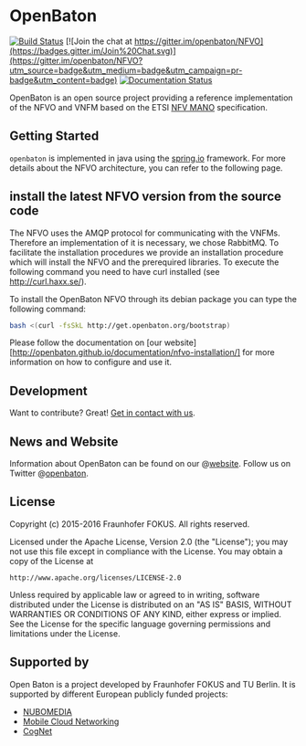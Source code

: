 # OpenBaton
[![Build Status](https://travis-ci.org/openbaton/NFVO.svg?branch=master)](https://travis-ci.org/openbaton/NFVO)
[![Join the chat at https://gitter.im/openbaton/NFVO](https://badges.gitter.im/Join%20Chat.svg)](https://gitter.im/openbaton/NFVO?utm_source=badge&utm_medium=badge&utm_campaign=pr-badge&utm_content=badge)
[![Documentation Status](https://readthedocs.org/projects/openbaton-docs/badge/?version=latest)](http://openbaton-docs.readthedocs.org/en/latest/?badge=latest)

OpenBaton is an open source project providing a reference implementation of the NFVO and VNFM based on the ETSI [NFV MANO] specification. 

## Getting Started

`openbaton` is implemented in java using the [spring.io] framework. For more details about the NFVO architecture, you can refer to the following page.

## install the latest NFVO version from the source code


The NFVO uses the AMQP protocol for communicating with the VNFMs. Therefore an implementation of it is necessary, we chose RabbitMQ. To facilitate the installation procedures we provide an installation procedure which will install the NFVO and the prerequired libraries. To execute the following command you need to have curl installed (see http://curl.haxx.se/).

To install the OpenBaton NFVO through its debian package you can type the following command:

```bash
bash <(curl -fsSkL http://get.openbaton.org/bootstrap)
```

Please follow the documentation on [our website][http://openbaton.github.io/documentation/nfvo-installation/] for more information on how to configure and use it.

## Development

Want to contribute? Great! [Get in contact with us](mailto:users@openbaton.org).

## News and Website
Information about OpenBaton can be found on our @[website]. Follow us on Twitter @[openbaton].

## License

Copyright (c) 2015-2016 Fraunhofer FOKUS. All rights reserved.

Licensed under the Apache License, Version 2.0 (the "License");
you may not use this file except in compliance with the License.
You may obtain a copy of the License at

    http://www.apache.org/licenses/LICENSE-2.0

Unless required by applicable law or agreed to in writing, software
distributed under the License is distributed on an "AS IS" BASIS,
WITHOUT WARRANTIES OR CONDITIONS OF ANY KIND, either express or implied.
See the License for the specific language governing permissions and
limitations under the License.

## Supported by
Open Baton is a project developed by Fraunhofer FOKUS and TU Berlin. It is supported by different European publicly funded projects: 

* [NUBOMEDIA][nubomedia]
* [Mobile Cloud Networking][mcn]
* [CogNet][cognet]

[spring.io]:https://spring.io/
[NFV MANO]:http://www.etsi.org/deliver/etsi_gs/NFV-MAN/001_099/001/01.01.01_60/gs_nfv-man001v010101p.pdf
[openbaton]:http://twitter.com/openbaton
[website]:http://www.open-baton.org
[nubomedia]: https://www.nubomedia.eu/
[mcn]: http://mobile-cloud-networking.eu/site/
[cognet]: http://www.cognet.5g-ppp.eu/cognet-in-5gpp/

